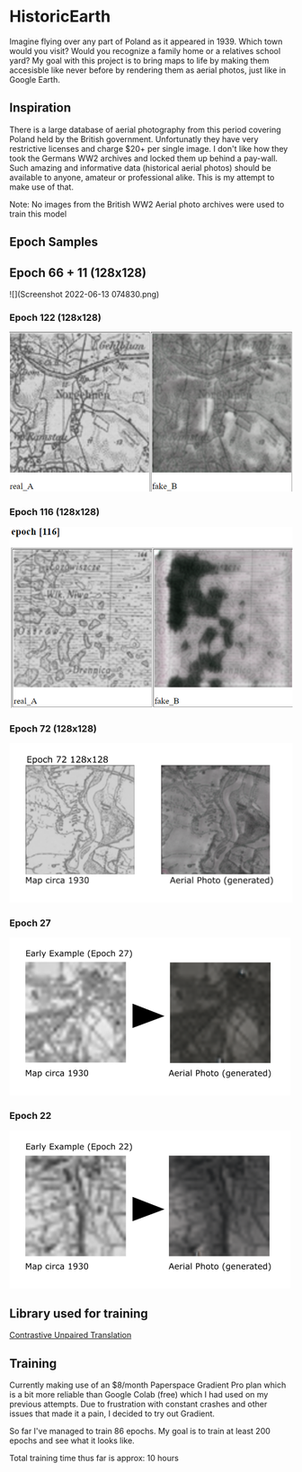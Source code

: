 # HistoricEarth

Imagine flying over any part of Poland as it appeared in 1939. Which town would you visit? Would you recognize a family home or a relatives school yard? My goal with this project is to bring maps to life by making them accesisble like never before by rendering them as aerial photos, just like in Google Earth.

## Inspiration

There is a large database of aerial photography from this period covering Poland held by the British government. Unfortunatly they have very restrictive licenses and charge $20+ per single image. I don't like how they took the Germans WW2 archives and locked them up behind a pay-wall. Such amazing and informative data (historical aerial photos) should be available to anyone, amateur or professional alike. This is my attempt to make use of that.

Note: No images from the British WW2 Aerial photo archives were used to train this model

## Epoch Samples

## Epoch 66 + 11 (128x128)

![](Screenshot 2022-06-13 074830.png)

### Epoch 122 (128x128)

![](images/epoch_122_ready.png)

### Epoch 116 (128x128)

![](images/epoch_116_ready.png)

### Epoch 72 (128x128)

![](images/epoch_72_ready.png)

### Epoch 27
![](images/Early_Example_27.png)

### Epoch 22
![](images/Early_Example_22.png)


## Library used for training
[Contrastive Unpaired Translation](https://github.com/taesungp/contrastive-unpaired-translation)

## Training

Currently making use of an $8/month Paperspace Gradient Pro plan which is a bit more reliable than Google Colab (free) which I had used on my previous attempts. Due to frustration with constant crashes and other issues that made it a pain, I decided to try out Gradient.

So far I've managed to train 86 epochs. My goal is to train at least 200 epochs and see what it looks like.

Total training time thus far is approx: 10 hours
